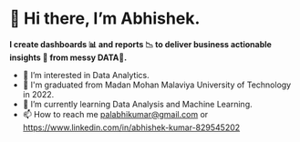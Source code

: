 # 👋 Hi there, I’m Abhishek.

**I create dashboards 📊 and reports 📉 to deliver business actionable insights 🎯 from messy DATA🍜.**

- 👀 I’m interested in Data Analytics.
- 🌱 I'm graduated from Madan Mohan Malaviya University of Technology in 2022.
- 💞️ I’m currently learning Data Analysis and Machine Learning.
- 📫 How to reach me palabhikumar@gmail.com or https://www.linkedin.com/in/abhishek-kumar-829545202

<!---
Abhishekkumar1507/Abhishekkumar1507 is a ✨ special ✨ repository because its `README.md` (this file) appears on your GitHub profile.
You can click the Preview link to take a look at your changes.
--->
